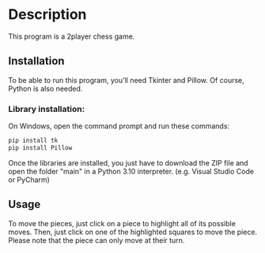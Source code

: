 # Description
This program is a 2player chess game.

## Installation
To be able to run this program, you'll need Tkinter and Pillow. Of course, Python is also needed.

### Library installation:
On Windows, open the command prompt and run these commands:
```bash
pip install tk
pip install Pillow
```
Once the libraries are installed, you just have to download the ZIP file and open the folder "main" in a Python 3.10 interpreter. (e.g. Visual Studio Code or PyCharm)

## Usage
To move the pieces, just click on a piece to highlight all of its possible moves. Then, just click on one of the highlighted squares to move the piece. Please note that the piece can only move at their turn. 

